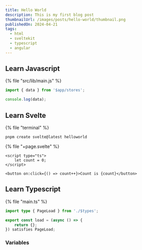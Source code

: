 ```yaml
---
title: Hello World
description: This is my first blog post
thumbnailUrl: /images/posts/hello-world/thumbnail.png
publishedOn: 2024-04-21
tags:
  - html
  - sveltekit
  - typescript
  - angular
---
```


## Learn Javascript

{% file "src/lib/main.js" %}

```javascript
import { data } from '$app/stores';

console.log(data);
```

## Learn Svelte

{% file "terminal" %}

```shell
pnpm create svelte@latest helloworld
```

{% file "+page.svelte" %}

```svelte
<script type="ts">
	let count = 0;
</script>

<button on:click={() => count++}>Count is {count}</button>
```

## Learn Typescript

{% file "main.ts" %}

```typescript
import type { PageLoad } from './$types';

export const load = (async () => {
	return {};
}) satisfies PageLoad;
```

### Variables
